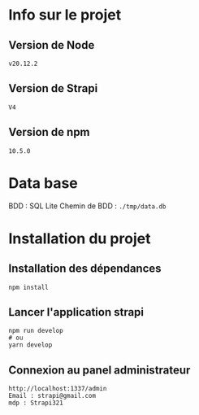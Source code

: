 # Info sur le projet

## Version de Node

`v20.12.2`

## Version de Strapi

`V4`

## Version de npm

`10.5.0`

# Data base

BDD : SQL Lite
Chemin de BDD : `./tmp/data.db`

# Installation du projet

## Installation des dépendances

`npm install`

## Lancer l'application strapi

```
npm run develop
# ou
yarn develop
```

## Connexion au panel administrateur

```
http://localhost:1337/admin
Email : strapi@gmail.com
mdp : Strapi321
```
